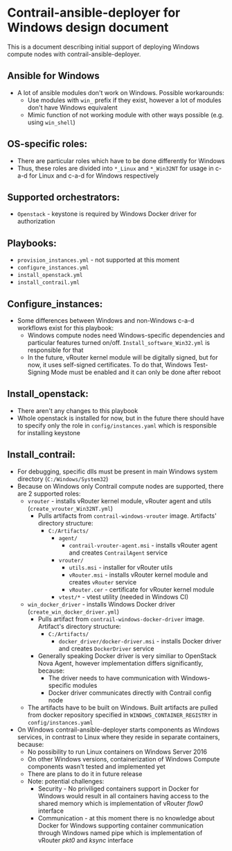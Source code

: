 # Contrail-ansible-deployer for Windows design document
This is a document describing initial support of deploying Windows compute nodes with contrail-ansible-deployer.

## Ansible for Windows
  * A lot of ansible modules don't work on Windows. Possible workarounds:
    * Use modules with `win_` prefix if they exist, however a lot of modules don't have Windows equivalent
    * Mimic function of not working module with other ways possible (e.g. using `win_shell`)

## OS-specific roles:
  * There are particular roles which have to be done differently for Windows
  * Thus, these roles are divided into `*_Linux` and `*_Win32NT` for usage in c-a-d for Linux and c-a-d for Windows respectively

## Supported orchestrators:
  * `Openstack` - keystone is required by Windows Docker driver for authorization

## Playbooks:
  * `provision_instances.yml` - not supported at this moment
  * `configure_instances.yml`
  * `install_openstack.yml`
  * `install_contrail.yml`

## Configure_instances:
  * Some differences between Windows and non-Windows c-a-d workflows exist for this playbook:
    * Windows compute nodes need Windows-specific dependencies and particular features turned on/off. `Install_software_Win32.yml` is responsible for that
    * In the future, vRouter kernel module will be digitally signed, but for now, it uses self-signed certificates.
    To do that, Windows Test-Signing Mode must be enabled and it can only be done after reboot

## Install_openstack:
  * There aren't any changes to this playbook
  * Whole openstack is installed for now, but in the future there should have to specify only the role in `config/instances.yaml` which is responsible for installing keystone

## Install_contrail:
  * For debugging, specific dlls must be present in main Windows system directory (`C:/Windows/System32`)
  * Because on Windows only Contrail compute nodes are supported, there are 2 supported roles:
    * `vrouter` - installs vRouter kernel module, vRouter agent and utils (`create_vrouter_Win32NT.yml`)
      * Pulls artifacts from `contrail-windows-vrouter` image. Artifacts' directory structure:
        * `C:/Artifacts/`
          * `agent/`
            * `contrail-vrouter-agent.msi` - installs vRouter agent and creates `ContrailAgent` service
          * `vrouter/`
            * `utils.msi` - installer for vRouter utils
            * `vRouter.msi` - installs vRouter kernel module and creates `vRouter` service
            * `vRouter.cer` - certificate for vRouter kernel module
          * `vtest/*` - vtest utility (needed in Windows CI)
    * `win_docker_driver` - installs Windows Docker driver (`create_win_docker_driver.yml`)
      * Pulls artifact from `contrail-windows-docker-driver` image. Artifact's directory structure:
        * `C:/Artifacts/`
          * `docker_driver/docker-driver.msi` - installs Docker driver and creates `DockerDriver` service
      * Generally speaking Docker driver is very similiar to OpenStack Nova Agent, however implementation differs significantly, because:
        * The driver needs to have communication with Windows-specific modules
        * Docker driver communicates directly with Contrail config node
    * The artifacts have to be built on Windows. Built artifacts are pulled from docker repository specified in `WINDOWS_CONTAINER_REGISTRY` in `config/instances.yaml`
  * On Windows contrail-ansible-deployer starts components as Windows services,
    in contrast to Linux where they reside in separate containers, because:
    * No possibility to run Linux containers on Windows Server 2016
    * On other Windows versions, containerization of Windows Compute components wasn't tested and implemented yet
    * There are plans to do it in future release
    * Note: potential challenges:
      * Security -  No priviliged containers support in Docker for Windows would result in all containers having access to the shared memory which is implementation of vRouter *flow0* interface
      * Communication - at this moment there is no knowledge about Docker for Windows supporting container communication through Windows named pipe which is implementation of vRouter *pkt0* and *ksync* interface